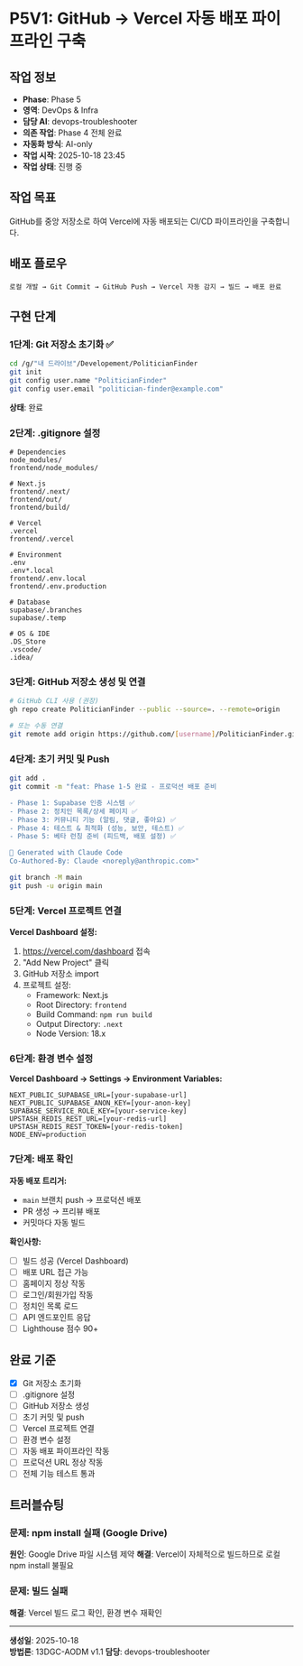 # P5V1: GitHub → Vercel 자동 배포 파이프라인 구축

## 작업 정보
- **Phase**: Phase 5
- **영역**: DevOps & Infra  
- **담당 AI**: devops-troubleshooter
- **의존 작업**: Phase 4 전체 완료
- **자동화 방식**: AI-only
- **작업 시작**: 2025-10-18 23:45
- **작업 상태**: 진행 중

## 작업 목표
GitHub를 중앙 저장소로 하여 Vercel에 자동 배포되는 CI/CD 파이프라인을 구축합니다.

## 배포 플로우
```
로컬 개발 → Git Commit → GitHub Push → Vercel 자동 감지 → 빌드 → 배포 완료
```

## 구현 단계

### 1단계: Git 저장소 초기화 ✅
```bash
cd /g/"내 드라이브"/Developement/PoliticianFinder
git init
git config user.name "PoliticianFinder"
git config user.email "politician-finder@example.com"
```
**상태**: 완료

### 2단계: .gitignore 설정
```gitignore
# Dependencies
node_modules/
frontend/node_modules/

# Next.js
frontend/.next/
frontend/out/
frontend/build/

# Vercel
.vercel
frontend/.vercel

# Environment
.env
.env*.local
frontend/.env.local
frontend/.env.production

# Database
supabase/.branches
supabase/.temp

# OS & IDE
.DS_Store
.vscode/
.idea/
```

### 3단계: GitHub 저장소 생성 및 연결
```bash
# GitHub CLI 사용 (권장)
gh repo create PoliticianFinder --public --source=. --remote=origin

# 또는 수동 연결
git remote add origin https://github.com/[username]/PoliticianFinder.git
```

### 4단계: 초기 커밋 및 Push
```bash
git add .
git commit -m "feat: Phase 1-5 완료 - 프로덕션 배포 준비

- Phase 1: Supabase 인증 시스템 ✅
- Phase 2: 정치인 목록/상세 페이지 ✅  
- Phase 3: 커뮤니티 기능 (알림, 댓글, 좋아요) ✅
- Phase 4: 테스트 & 최적화 (성능, 보안, 테스트) ✅
- Phase 5: 베타 런칭 준비 (피드백, 배포 설정) ✅

🤖 Generated with Claude Code
Co-Authored-By: Claude <noreply@anthropic.com>"

git branch -M main
git push -u origin main
```

### 5단계: Vercel 프로젝트 연결

**Vercel Dashboard 설정:**
1. https://vercel.com/dashboard 접속
2. "Add New Project" 클릭
3. GitHub 저장소 import
4. 프로젝트 설정:
   - Framework: Next.js
   - Root Directory: `frontend`
   - Build Command: `npm run build`
   - Output Directory: `.next`
   - Node Version: 18.x

### 6단계: 환경 변수 설정

**Vercel Dashboard → Settings → Environment Variables:**
```env
NEXT_PUBLIC_SUPABASE_URL=[your-supabase-url]
NEXT_PUBLIC_SUPABASE_ANON_KEY=[your-anon-key]
SUPABASE_SERVICE_ROLE_KEY=[your-service-key]
UPSTASH_REDIS_REST_URL=[your-redis-url]
UPSTASH_REDIS_REST_TOKEN=[your-redis-token]
NODE_ENV=production
```

### 7단계: 배포 확인

**자동 배포 트리거:**
- `main` 브랜치 push → 프로덕션 배포
- PR 생성 → 프리뷰 배포
- 커밋마다 자동 빌드

**확인사항:**
- [ ] 빌드 성공 (Vercel Dashboard)
- [ ] 배포 URL 접근 가능
- [ ] 홈페이지 정상 작동
- [ ] 로그인/회원가입 작동
- [ ] 정치인 목록 로드
- [ ] API 엔드포인트 응답
- [ ] Lighthouse 점수 90+

## 완료 기준
- [x] Git 저장소 초기화
- [ ] .gitignore 설정
- [ ] GitHub 저장소 생성
- [ ] 초기 커밋 및 push
- [ ] Vercel 프로젝트 연결
- [ ] 환경 변수 설정
- [ ] 자동 배포 파이프라인 작동
- [ ] 프로덕션 URL 정상 작동
- [ ] 전체 기능 테스트 통과

## 트러블슈팅

### 문제: npm install 실패 (Google Drive)
**원인**: Google Drive 파일 시스템 제약
**해결**: Vercel이 자체적으로 빌드하므로 로컬 npm install 불필요

### 문제: 빌드 실패
**해결**: Vercel 빌드 로그 확인, 환경 변수 재확인

---
**생성일**: 2025-10-18  
**방법론**: 13DGC-AODM v1.1
**담당**: devops-troubleshooter
